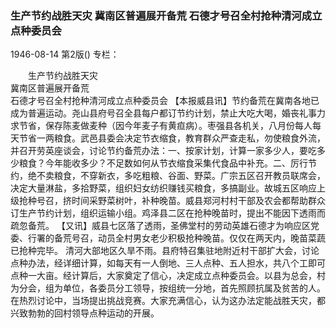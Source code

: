 ### 生产节约战胜天灾  冀南区普遍展开备荒  石德才号召全村抢种清河成立点种委员会

1946-08-14
第2版()
专栏：

　　生产节约战胜天灾            
    冀南区普遍展开备荒           
    石德才号召全村抢种清河成立点种委员会
    【本报威县讯】节约备荒在冀南各地已成为普遍运动。尧山县府号召全县每户都订节约计划，禁止大吃大喝，婚丧礼事力求节省，保存陈麦做麦种（因今年麦子有黄疸病）。枣强县各机关，八月份每人每天节省一两粮食。武邑县委会决定节衣缩食，教育群众严查走私，勿使粮食外流，并召开劳英座谈会，讨论节约备荒办法：一、按家计划，计算一家多少人，要吃多少粮食？今年能收多少？不足数如何从节衣缩食采集代食品中补充。二、厉行节约，绝不卖粮食，不穿新衣，多吃粗粮、谷面、野菜。广宗五区召开教员联席会，决定大量淋盐，多拾野菜，组织妇女纺织赚钱买粮食，多搞副业。故城五区响应上级抢种号召，挤时间采野菜树叶，补种晚苗。威县郑河村村干部及农会都帮助群众订生产节约计划，组织运输小组。鸡泽县二区在抢种晚苗时，提出不能因下透雨而疏忽备荒。
    【又讯】威县七区落了透雨，圣佛堂村的劳动英雄石德才为响应区党委、行署的备荒号召，动员全村男女老少积极抢种晚苗。仅仅在两天内，晚苗菜蔬已抢种完毕。
    清河大部地区久旱不雨。县府特召集驻地附近村干部扩大会，讨论点种办法，经详细计算，如每天有一人倒地、三人点种、五人担水，共八个工即可点种一大亩。经计算后，大家奠定了信心，决定成立点种委员会。以县为总会，村为分会，组为单位，各委员分工领导，按组统一分地，首先照顾抗属及贫苦的人。在热烈讨论中，当场提出挑战竞赛。大家充满信心，认为这办法定能战胜天灾，都兴致勃勃的回村领导点种运动的开展。
